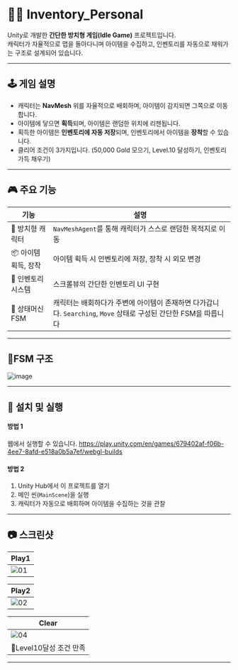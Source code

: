 # 🧍‍♂️ Inventory_Personal 

Unity로 개발한 **간단한 방치형 게임(Idle Game)** 프로젝트입니다.  
캐릭터가 자율적으로 맵을 돌아다니며 아이템을 수집하고, 인벤토리를 자동으로 채워가는 구조로 설계되어 있습니다.

---

## 🕹️ 게임 설명

- 캐릭터는 **NavMesh** 위를 자율적으로 배회하며, 아이템이 감지되면 그쪽으로 이동합니다.
- 아이템에 닿으면 **획득**되며, 아이템은 랜덤한 위치에 리젠됩니다.
- 획득한 아이템은 **인벤토리에 자동 저장**되며, 인벤토리에서 아이템을 **장착**할 수 있습니다.
- 클리어 조건이 3가지입니다. (50,000 Gold 모으기, Level.10 달성하기, 인벤토리 가득 채우기)

---

## 🎮 주요 기능

| 기능 | 설명 |
|------|------|
| 🔄 방치형 캐릭터 | `NavMeshAgent`를 통해 캐릭터가 스스로 랜덤한 목적지로 이동 |
| 📦 아이템 획득, 장착 | 아이템 획득 시 인벤토리에 저장, 장착 시 외모 변경 |
| 🧺 인벤토리 시스템 | 스크롤뷰의 간단한 인벤토리 UI 구현 |
| 🧠 상태머신 FSM | 캐릭터는 배회하다가 주변에 아이템이 존재하면 다가갑니다. `Searching`, `Move` 상태로 구성된 간단한 FSM을 따릅니다 |

---  

## 🧠FSM 구조
![image](https://github.com/user-attachments/assets/0ba4fa10-1850-4772-8a47-50cba30a4555)

---

## 🔧 설치 및 실행
#### 방법 1
웹에서 실행할 수 있습니다.
https://play.unity.com/en/games/679402af-f06b-4ee7-8afd-e518a0b5a7ef/webgl-builds

#### 방법 2
1. Unity Hub에서 이 프로젝트를 열기
2. 메인 씬(`MainScene`)을 실행
3. 캐릭터가 자동으로 배회하며 아이템을 수집하는 것을 관찰

---

## 📷 스크린샷
| Play1 |
|---|
| ![01](https://github.com/user-attachments/assets/ec29a977-58c4-4bce-8a45-ef8f57c18954) |

| Play2 |
|---|
| ![02](https://github.com/user-attachments/assets/18212657-721d-4d15-b2f0-3c368674cc76) |

| Clear |
|---|
| ![04](https://github.com/user-attachments/assets/beb1b7e1-f225-46a2-8007-238f35c7c2a4) |
| 🔼Level10달성 조건 만족 |

---
